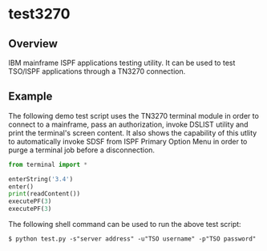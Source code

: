 # test3270
Overview
-----------
IBM mainframe ISPF applications testing utility. It can be used to test TSO/ISPF applications through a TN3270 connection.

Example
-----------
The following demo test script uses the TN3270 terminal module in order to connect to a mainframe, pass an authorization, invoke DSLIST utility and print the terminal's screen content. It also shows the capability of this utlity to automatically invoke SDSF from ISPF Primary Option Menu in order to purge a terminal job before a disconnection.
```py
from terminal import *

enterString('3.4')
enter()
print(readContent())
executePF(3)
executePF(3)
```
The following shell command can be used to run the above test script:
```text
$ python test.py -s"server address" -u"TSO username" -p"TSO password"
```


